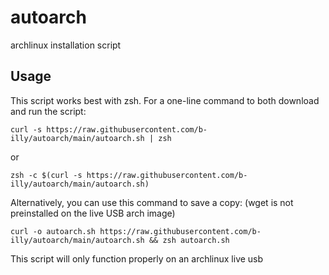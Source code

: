 # autoarch
archlinux installation script

## Usage

This script works best with zsh. For a one-line command to both download and run the script:

`curl -s https://raw.githubusercontent.com/b-illy/autoarch/main/autoarch.sh | zsh`

or

`zsh -c $(curl -s https://raw.githubusercontent.com/b-illy/autoarch/main/autoarch.sh)`

Alternatively, you can use this command to save a copy: (wget is not preinstalled on the live USB arch image)

`curl -o autoarch.sh https://raw.githubusercontent.com/b-illy/autoarch/main/autoarch.sh && zsh autoarch.sh`

This script will only function properly on an archlinux live usb
